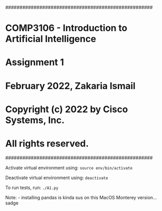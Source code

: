 ####################################################
# COMP3106 - Introduction to Artificial Intelligence
# Assignment 1

# February 2022, Zakaria Ismail

# Copyright (c) 2022 by Cisco Systems, Inc. 
# All rights reserved.
####################################################

Activate virtual environment using:
`source env/bin/activate`

Deactivate virtual environment using:
`deactivate`

To run tests, run:
`./A1.py`

Note:
    - installing pandas is kinda sus on this MacOS Monterey version... sadge
